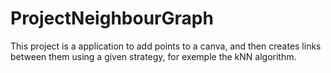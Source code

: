 # ProjectNeighbourGraph

This project is a application to add points to a canva, and then creates links between them using a given strategy, for exemple the kNN algorithm.
